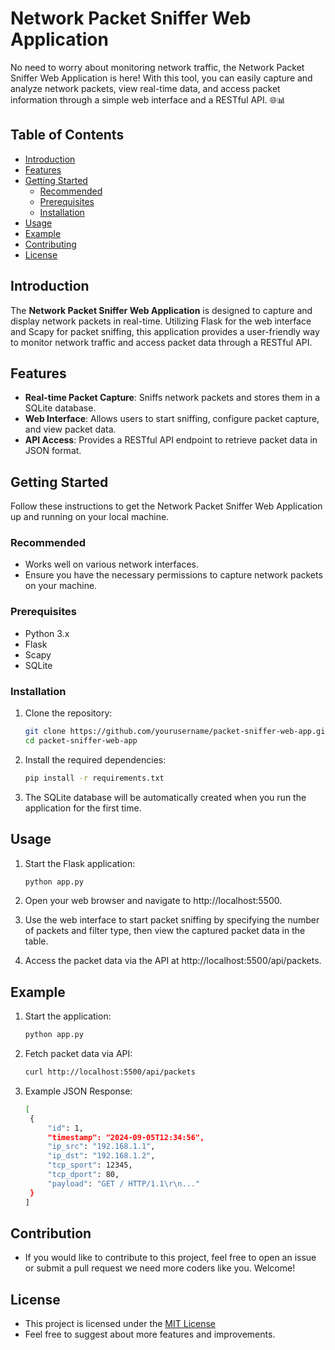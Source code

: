 # Network Packet Sniffer Web Application
No need to worry about monitoring network traffic, the Network Packet Sniffer Web Application is here! With this tool, you can easily capture and analyze network packets, view real-time data, and access packet information through a simple web interface and a RESTful API. 🌐📊

## Table of Contents

- [Introduction](#introduction)
- [Features](#features)
- [Getting Started](#getting-started)
  - [Recommended](#recommended)
  - [Prerequisites](#prerequisites)
  - [Installation](#installation)
- [Usage](#usage)
- [Example](#example)
- [Contributing](#contributing)
- [License](#license)

## Introduction

The **Network Packet Sniffer Web Application** is designed to capture and display network packets in real-time. Utilizing Flask for the web interface and Scapy for packet sniffing, this application provides a user-friendly way to monitor network traffic and access packet data through a RESTful API.

## Features

- **Real-time Packet Capture**: Sniffs network packets and stores them in a SQLite database.
- **Web Interface**: Allows users to start sniffing, configure packet capture, and view packet data.
- **API Access**: Provides a RESTful API endpoint to retrieve packet data in JSON format.

## Getting Started

Follow these instructions to get the Network Packet Sniffer Web Application up and running on your local machine.

### Recommended

- Works well on various network interfaces.
- Ensure you have the necessary permissions to capture network packets on your machine.

### Prerequisites

- Python 3.x
- Flask
- Scapy
- SQLite

### Installation

1. Clone the repository:
   ```bash
   git clone https://github.com/yourusername/packet-sniffer-web-app.git
   cd packet-sniffer-web-app

2. Install the required dependencies:
      ```bash
   pip install -r requirements.txt

3. The SQLite database will be automatically created when you run the application for the first time.

## Usage

1. Start the Flask application:
   ```bash
   python app.py

2. Open your web browser and navigate to http://localhost:5500.

3. Use the web interface to start packet sniffing by specifying the number of packets and filter type, then view the captured packet data in the table.

4. Access the packet data via the API at http://localhost:5500/api/packets.
      
## Example

1. Start the application:
   ```bash
   python app.py

2. Fetch packet data via API:
   ```bash
   curl http://localhost:5500/api/packets

   
3. Example JSON Response:
   ```bash
   [
    {
        "id": 1,
        "timestamp": "2024-09-05T12:34:56",
        "ip_src": "192.168.1.1",
        "ip_dst": "192.168.1.2",
        "tcp_sport": 12345,
        "tcp_dport": 80,
        "payload": "GET / HTTP/1.1\r\n..."
    }
   ]

## Contribution

- If you would like to contribute to this project, feel free to open an issue or submit a pull request we need more coders like you. Welcome!

## License

- This project is licensed under the <a href = "LICENSE"> MIT License</a>
- Feel free to suggest about more features and improvements.
